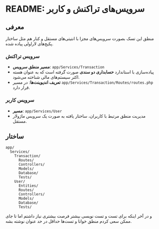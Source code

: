# README: سرویس‌های تراکنش و کاربر

## معرفی
منطق این تسک بصورت سرویس‌های مجزا با انتیتی‌های مستقل و کنار هم مثل ساختار پکیج‌های لاراولی پیاده شده.

### سرویس تراکنش
- **مسیر منطق سرویس**: `app/Services/Transaction`
- پیاده‌سازی با استاندارد **حسابداری دو سندی** صورت گرفته است که به عنوان هسته اکثر سیستم‌های مالی شناخته می‌شود.
- **تعریف اندپوینت‌ها**: در مسیر `app/Services/Transaction/Routes/routes.php` قرار دارد.

### سرویس کاربر
- **مسیر**: `app/Services/User`
- مدیریت منطق مرتبط با کاربران، ساختار یافته به صورت یک سرویس ماژولار مستقل.

## ساختار
```plaintext
app/
  Services/
    Transaction/
      Routes/
      Controllers/
      Models/
      Database/
      Tests/
    User/
      Entities/
      Routes/
      Controllers/
      Models/
      Database/
      Tests/
```

و در آخر اینکه برای تست و تست نویسی بیشتر فرصت بیشتری نیاز داشتم اما تا جای ممکن سعی کردم منطق خوانا و تست‌ها حداقل در حد عنوان نوشته بشه.
